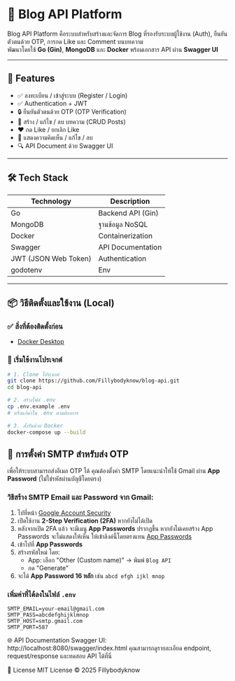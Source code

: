 # 📘 Blog API Platform

Blog API Platform คือระบบสำหรับสร้างและจัดการ Blog ที่รองรับระบบผู้ใช้งาน (Auth), ยืนยันตัวตนด้วย OTP, การกด Like และ Comment บนบทความ  
พัฒนาโดยใช้ **Go (Gin)**, **MongoDB** และ **Docker** พร้อมเอกสาร API ผ่าน **Swagger UI**

---

## 🚀 Features

- ✅ ลงทะเบียน / เข้าสู่ระบบ (Register / Login)
- ✅ Authentication + JWT
- 🔒 ยืนยันตัวตนด้วย OTP (OTP Verification)
- 📝 สร้าง / แก้ไข / ลบ บทความ (CRUD Posts)
- ❤️ กด Like / ยกเลิก Like
- 💬 แสดงความคิดเห็น / แก้ไข / ลบ
- 🔍 API Document ด้วย Swagger UI

---

## 🛠️ Tech Stack

| Technology | Description        |
|------------|--------------------|
| Go         | Backend API (Gin) |
| MongoDB    | ฐานข้อมูล NoSQL   |
| Docker     | Containerization   |
| Swagger    | API Documentation  |
| JWT (JSON Web Token) | Authentication|
| godotenv | Env |

---

## 📦 วิธีติดตั้งและใช้งาน (Local)

### ✅ สิ่งที่ต้องติดตั้งก่อน

- [Docker Desktop](https://www.docker.com/products/docker-desktop)

### 🧪 เริ่มใช้งานโปรเจกต์

```bash
# 1. Clone โปรเจกต์
git clone https://github.com/Fillybodyknow/blog-api.git
cd blog-api

# 2. สร้างไฟล์ .env
cp .env.example .env
# หรือแก้ค่าใน .env ตามต้องการ

# 3. สั่งรันด้วย Docker
docker-compose up --build

```

## 📧 การตั้งค่า SMTP สำหรับส่ง OTP

เพื่อให้ระบบสามารถส่งอีเมล OTP ได้ คุณต้องตั้งค่า SMTP โดยแนะนำให้ใช้ Gmail ผ่าน **App Password** (ไม่ใช่รหัสผ่านบัญชีโดยตรง)

### วิธีสร้าง SMTP Email และ Password จาก Gmail:

1. ไปที่หน้า [Google Account Security](https://myaccount.google.com/security)
2. เปิดใช้งาน **2-Step Verification (2FA)** หากยังไม่ได้เปิด
3. หลังจากเปิด 2FA แล้ว จะมีเมนู **App Passwords** ปรากฏขึ้น หากยังไม่เคยสร้าง App Passwords จะไม่แสดงให้เห็น ให้เข้าลิงค์นี้โดยตรงแทน [App Passwords](https://myaccount.google.com/apppasswords)
4. เข้าไปที่ **App Passwords**
5. สร้างรหัสใหม่ โดย:
   - App: เลือก "Other (Custom name)" → พิมพ์ `Blog API`
   - กด "Generate"
6. จะได้ **App Password 16 หลัก** เช่น `abcd efgh ijkl mnop`

### เพิ่มค่าที่ได้ลงในไฟล์ `.env`

```env
SMTP_EMAIL=your-email@gmail.com
SMTP_PASS=abcdefghijklmnop
SMTP_HOST=smtp.gmail.com
SMTP_PORT=587
```

🌐 API Documentation
Swagger UI: http://localhost:8080/swagger/index.html
คุณสามารถดูรายละเอียด endpoint, request/response และทดสอบ API ได้ที่นี่

📄 License
MIT License © 2025 Fillybodyknow
